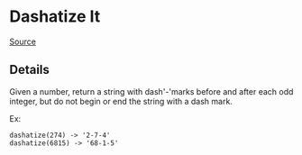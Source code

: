 # Dashatize It

[Source](https://www.codewars.com/kata/dashatize-it/java)

## Details

Given a number, return a string with dash'-'marks before and after each odd integer, but do not begin or end the string with a dash mark.

Ex:

```
dashatize(274) -> '2-7-4'
dashatize(6815) -> '68-1-5'
```